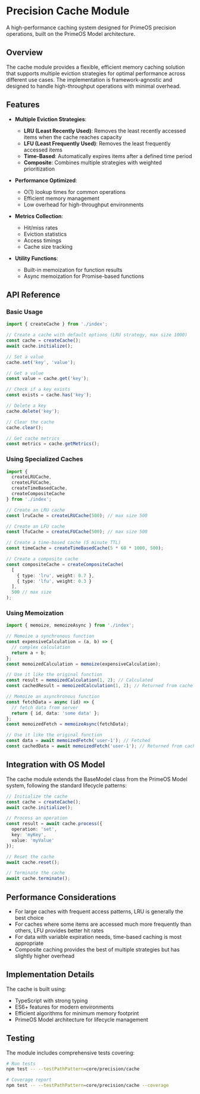 # Precision Cache Module

A high-performance caching system designed for PrimeOS precision operations, built on the PrimeOS Model architecture.

## Overview

The cache module provides a flexible, efficient memory caching solution that supports multiple eviction strategies for optimal performance across different use cases. The implementation is framework-agnostic and designed to handle high-throughput operations with minimal overhead.

## Features

- **Multiple Eviction Strategies**:
  - **LRU (Least Recently Used)**: Removes the least recently accessed items when the cache reaches capacity
  - **LFU (Least Frequently Used)**: Removes the least frequently accessed items
  - **Time-Based**: Automatically expires items after a defined time period
  - **Composite**: Combines multiple strategies with weighted prioritization

- **Performance Optimized**:
  - O(1) lookup times for common operations
  - Efficient memory management
  - Low overhead for high-throughput environments

- **Metrics Collection**:
  - Hit/miss rates
  - Eviction statistics
  - Access timings
  - Cache size tracking

- **Utility Functions**:
  - Built-in memoization for function results
  - Async memoization for Promise-based functions

## API Reference

### Basic Usage

```typescript
import { createCache } from './index';

// Create a cache with default options (LRU strategy, max size 1000)
const cache = createCache();
await cache.initialize();

// Set a value
cache.set('key', 'value');

// Get a value
const value = cache.get('key');

// Check if a key exists
const exists = cache.has('key');

// Delete a key
cache.delete('key');

// Clear the cache
cache.clear();

// Get cache metrics
const metrics = cache.getMetrics();
```

### Using Specialized Caches

```typescript
import { 
  createLRUCache, 
  createLFUCache, 
  createTimeBasedCache, 
  createCompositeCache 
} from './index';

// Create an LRU cache
const lruCache = createLRUCache(500); // max size 500

// Create an LFU cache
const lfuCache = createLFUCache(500); // max size 500

// Create a time-based cache (5 minute TTL)
const timeCache = createTimeBasedCache(5 * 60 * 1000, 500);

// Create a composite cache
const compositeCache = createCompositeCache(
  [
    { type: 'lru', weight: 0.7 },
    { type: 'lfu', weight: 0.3 }
  ],
  500 // max size
);
```

### Using Memoization

```typescript
import { memoize, memoizeAsync } from './index';

// Memoize a synchronous function
const expensiveCalculation = (a, b) => { 
  // complex calculation
  return a + b; 
};
const memoizedCalculation = memoize(expensiveCalculation);

// Use it like the original function
const result = memoizedCalculation(1, 2); // Calculated
const cachedResult = memoizedCalculation(1, 2); // Returned from cache

// Memoize an asynchronous function
const fetchData = async (id) => {
  // fetch data from server
  return { id, data: 'some data' };
};
const memoizedFetch = memoizeAsync(fetchData);

// Use it like the original function
const data = await memoizedFetch('user-1'); // Fetched
const cachedData = await memoizedFetch('user-1'); // Returned from cache
```

## Integration with OS Model

The cache module extends the BaseModel class from the PrimeOS Model system, following the standard lifecycle patterns:

```typescript
// Initialize the cache
const cache = createCache();
await cache.initialize();

// Process an operation
const result = await cache.process({
  operation: 'set',
  key: 'myKey',
  value: 'myValue'
});

// Reset the cache
await cache.reset();

// Terminate the cache
await cache.terminate();
```

## Performance Considerations

- For large caches with frequent access patterns, LRU is generally the best choice
- For caches where some items are accessed much more frequently than others, LFU provides better hit rates
- For data with variable expiration needs, time-based caching is most appropriate
- Composite caching provides the best of multiple strategies but has slightly higher overhead

## Implementation Details

The cache is built using:

- TypeScript with strong typing
- ES6+ features for modern environments
- Efficient algorithms for minimum memory footprint
- PrimeOS Model architecture for lifecycle management

## Testing

The module includes comprehensive tests covering:

```bash
# Run tests
npm test -- --testPathPattern=core/precision/cache

# Coverage report
npm test -- --testPathPattern=core/precision/cache --coverage
